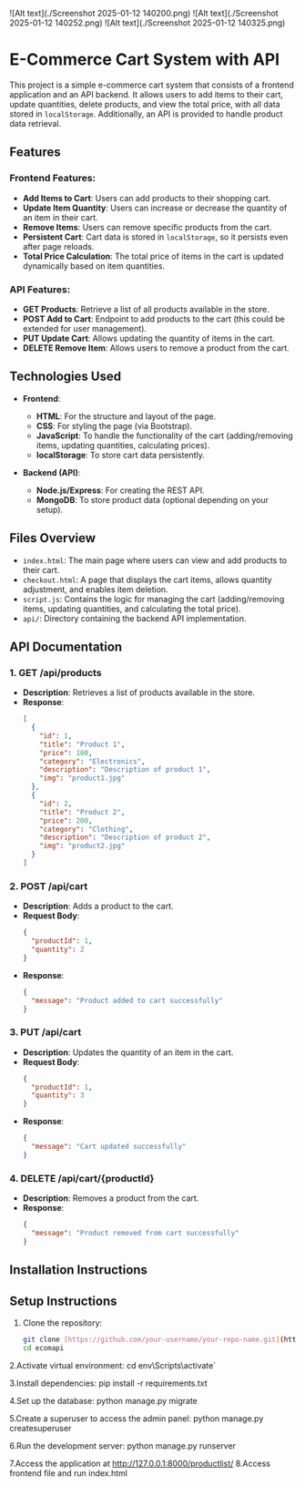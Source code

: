 ![Alt text](./Screenshot 2025-01-12 140200.png)
![Alt text](./Screenshot 2025-01-12 140252.png)
![Alt text](./Screenshot 2025-01-12 140325.png)


# E-Commerce Cart System with API

This project is a simple e-commerce cart system that consists of a frontend application and an API backend. It allows users to add items to their cart, update quantities, delete products, and view the total price, with all data stored in `localStorage`. Additionally, an API is provided to handle product data retrieval.

## Features

### Frontend Features:
- **Add Items to Cart**: Users can add products to their shopping cart.
- **Update Item Quantity**: Users can increase or decrease the quantity of an item in their cart.
- **Remove Items**: Users can remove specific products from the cart.
- **Persistent Cart**: Cart data is stored in `localStorage`, so it persists even after page reloads.
- **Total Price Calculation**: The total price of items in the cart is updated dynamically based on item quantities.

### API Features:
- **GET Products**: Retrieve a list of all products available in the store.
- **POST Add to Cart**: Endpoint to add products to the cart (this could be extended for user management).
- **PUT Update Cart**: Allows updating the quantity of items in the cart.
- **DELETE Remove Item**: Allows users to remove a product from the cart.

## Technologies Used

- **Frontend**:
  - **HTML**: For the structure and layout of the page.
  - **CSS**: For styling the page (via Bootstrap).
  - **JavaScript**: To handle the functionality of the cart (adding/removing items, updating quantities, calculating prices).
  - **localStorage**: To store cart data persistently.

- **Backend (API)**:
  - **Node.js/Express**: For creating the REST API.
  - **MongoDB**: To store product data (optional depending on your setup).

## Files Overview

- `index.html`: The main page where users can view and add products to their cart.
- `checkout.html`: A page that displays the cart items, allows quantity adjustment, and enables item deletion.
- `script.js`: Contains the logic for managing the cart (adding/removing items, updating quantities, and calculating the total price).
- `api/`: Directory containing the backend API implementation.

## API Documentation

### 1. **GET /api/products**
   - **Description**: Retrieves a list of products available in the store.
   - **Response**:
     ```json
     [
       {
         "id": 1,
         "title": "Product 1",
         "price": 100,
         "category": "Electronics",
         "description": "Description of product 1",
         "img": "product1.jpg"
       },
       {
         "id": 2,
         "title": "Product 2",
         "price": 200,
         "category": "Clothing",
         "description": "Description of product 2",
         "img": "product2.jpg"
       }
     ]
     ```

### 2. **POST /api/cart**
   - **Description**: Adds a product to the cart.
   - **Request Body**:
     ```json
     {
       "productId": 1,
       "quantity": 2
     }
     ```
   - **Response**:
     ```json
     {
       "message": "Product added to cart successfully"
     }
     ```

### 3. **PUT /api/cart**
   - **Description**: Updates the quantity of an item in the cart.
   - **Request Body**:
     ```json
     {
       "productId": 1,
       "quantity": 3
     }
     ```
   - **Response**:
     ```json
     {
       "message": "Cart updated successfully"
     }
     ```

### 4. **DELETE /api/cart/{productId}**
   - **Description**: Removes a product from the cart.
   - **Response**:
     ```json
     {
       "message": "Product removed from cart successfully"
     }
     ```

## Installation Instructions

## Setup Instructions

1. Clone the repository:
   ```bash
   git clone [https://github.com/your-username/your-repo-name.git](https://github.com/mosfeqahamed/simple_ecommerceApi)
   cd ecomapi
   
2.Activate virtual environment:
cd env\Scripts\activate`

3.Install dependencies:
pip install -r requirements.txt

4.Set up the database:
python manage.py migrate

5.Create a superuser to access the admin panel:
python manage.py createsuperuser

6.Run the development server:
python manage.py runserver

7.Access the application at http://127.0.0.1:8000/productlist/
8.Access frontend file and run index.html

